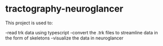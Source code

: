 # tractography-neuroglancer

This project is used to:

-read trk data using typescript
-convert the .trk files to streamline data in the form of skeletons
-visualize the data in neuroglancer
